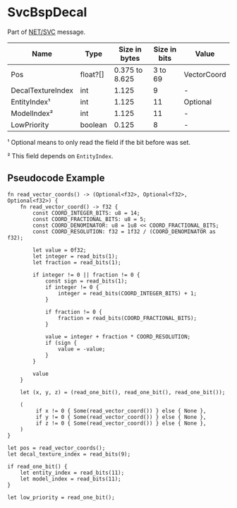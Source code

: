 # SvcBspDecal

Part of [NET/SVC](/classes/netsvc.md) message.

| Name | Type | Size in bytes | Size in bits | Value |
| --- | --- | --- | --- | --- |
| Pos | float?[] | 0.375 to 8.625 | 3 to 69 | VectorCoord |
| DecalTextureIndex | int | 1.125 | 9 | - |
| EntityIndex¹ | int | 1.125 | 11 | Optional |
| ModelIndex² | int | 1.125 | 11 | - |
| LowPriority | boolean | 0.125 | 8 | - |

¹ Optional means to only read the field if the bit before was set.

² This field depends on `EntityIndex`.

## Pseudocode Example

```rust,noplaypen
fn read_vector_coords() -> (Optional<f32>, Optional<f32>, Optional<f32>) {
    fn read_vector_coord() -> f32 {
        const COORD_INTEGER_BITS: u8 = 14;
        const COORD_FRACTIONAL_BITS: u8 = 5;
        const COORD_DENOMINATOR: u8 = 1u8 << COORD_FRACTIONAL_BITS;
        const COORD_RESOLUTION: f32 = 1f32 / (COORD_DENOMINATOR as f32);

        let value = 0f32;
        let integer = read_bits(1);
        let fraction = read_bits(1);

        if integer != 0 || fraction != 0 {
            const sign = read_bits(1);
            if integer != 0 {
                integer = read_bits(COORD_INTEGER_BITS) + 1;
            }

            if fraction != 0 {
                fraction = read_bits(COORD_FRACTIONAL_BITS);
            }

            value = integer + fraction * COORD_RESOLUTION;
            if (sign {
                value = -value;
            }
        }

        value
    }

    let (x, y, z) = (read_one_bit(), read_one_bit(), read_one_bit());

    (
         if x != 0 { Some(read_vector_coord()) } else { None },
         if y != 0 { Some(read_vector_coord()) } else { None },
         if z != 0 { Some(read_vector_coord()) } else { None },
    )
}

let pos = read_vector_coords();
let decal_texture_index = read_bits(9);

if read_one_bit() {
    let entity_index = read_bits(11);
    let model_index = read_bits(11);
}

let low_priority = read_one_bit();
```
